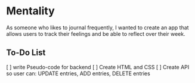 # Mentality

As someone who likes to journal frequently, I wanted to create an app that allows users to track their feelings and be able to reflect over their week. 

## To-Do List 
[ ] write Pseudo-code for backend 
[ ] Create HTML and CSS 
[ ] Create API so user can: UPDATE entries, ADD entries, DELETE entries

